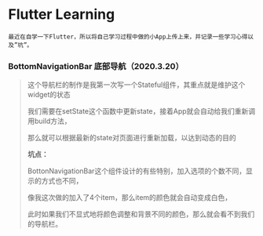 
# Flutter Learning
```
最近在自学一下Flutter，所以将自己学习过程中做的小App上传上来，并记录一些学习心得以及”坑”。
```

### BottomNavigationBar 底部导航（2020.3.20）
> 这个导航栏的制作是我第一次写一个Stateful组件，其重点就是维护这个widget的状态
> 
> 我们需要在setState这个函数中更新state，接着App就会自动给我们重新调用build方法，
> 
> 那么就可以根据最新的state对页面进行重新加载，以达到动态的目的
> 
> **坑点：**
> 
> BottonNavigationBar这个组件设计的有些特别，加入选项的个数不同，显示的方式也不同，
> 
> 像我这次做的加入了4个item，那么item的颜色就会自动变成白色，
> 
> 此时如果我们不显式地将颜色调整和背景不同的颜色，那么就会看不到我们的导航栏。

